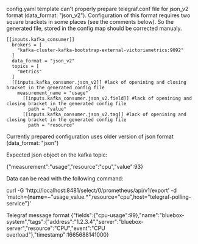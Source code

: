 config.yaml template can't properly prepare telegraf.conf file for json_v2 format (data_format: "json_v2").
Configuration of this format requires two square brackets in some places (see the comments below).
So the generated file, stored in the config map should be corrected manualy.

    [[inputs.kafka_consumer]]
      brokers = [
        "kafka-cluster-kafka-bootstrap-external-victoriametrics:9092"
      ]
      data_format = "json_v2"
      topics = [
        "metrics"
      ]
      [[inputs.kafka_consumer.json_v2]] #lack of openining and closing bracket in the generated config file
        measurement_name = "usage"
          [[inputs.kafka_consumer.json_v2.field]] #lack of openining and closing bracket in the generated config file
            path = "value"
          [[inputs.kafka_consumer.json_v2.tag]] #lack of openining and closing bracket in the generated config file
            path = "resource"


Currently prepared configuration uses older version of json format (data_format: "json")

Expected json object on the kafka topic:

{"measurement":"usage","resource":"cpu","value":93}

Data can be read with the following command:

curl -G 'http://localhost:8481/select/0/prometheus/api/v1/export' -d 'match={__name__=~"usage_value.*",resource="cpu",host="telegraf-polling-service"}'

Telegraf message format
{"fields":{"cpu-usage":99},"name":"bluebox-system","tags":{"address":"1.2.3.4","server":"bluebox-server","resource":"CPU","event":"CPU overload"},"timestamp":1665688141000}
